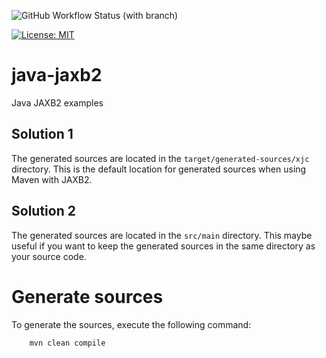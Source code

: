 ![GitHub Workflow Status (with branch)](https://img.shields.io/github/actions/workflow/status/claudioaltamura/java-jaxb2/ci.yml?branch=main)

[![License: MIT](https://img.shields.io/badge/License-MIT-yellow.svg)](https://opensource.org/licenses/MIT)

# java-jaxb2
Java JAXB2 examples

## Solution 1

The generated sources are located in the `target/generated-sources/xjc` directory.
This is the default location for generated sources when using Maven with JAXB2.

## Solution 2

The generated sources are located in the `src/main` directory.
This maybe useful if you want to keep the generated sources in the same directory as your source code.

# Generate sources
To generate the sources, execute the following command:

```
    mvn clean compile
```